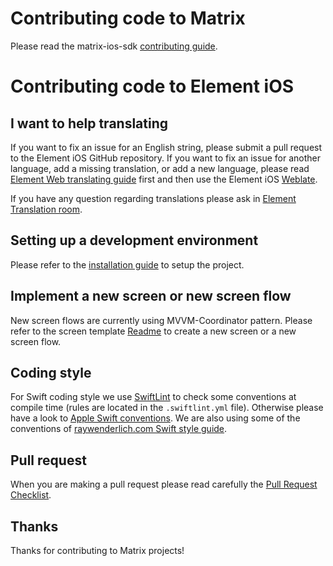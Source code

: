 # Contributing code to Matrix

Please read the matrix-ios-sdk [contributing guide](https://github.com/matrix-org/matrix-ios-sdk/blob/develop/CONTRIBUTING.md).

# Contributing code to Element iOS

## I want to help translating

If you want to fix an issue for an English string, please submit a pull request to the Element iOS GitHub repository.
If you want to fix an issue for another language, add a missing translation, or  add a new language, please read [Element Web translating guide](https://github.com/element-hq/element-web/blob/develop/docs/translating.md) first and then use the Element iOS [Weblate](https://translate.riot.im/projects/riot-ios/).

If you have any question regarding translations please ask in [Element Translation room](https://matrix.to/#/#element-translations:matrix.org).

## Setting up a development environment

Please refer to the [installation guide](INSTALL.md) to setup the project.

## Implement a new screen or new screen flow

New screen flows are currently using MVVM-Coordinator pattern. Please refer to the screen template [Readme](Tools/Templates/README.md) to create a new screen or a new screen flow.

## Coding style

For Swift coding style we use [SwiftLint](https://github.com/realm/SwiftLint) to check some conventions at compile time (rules are located in the `.swiftlint.yml` file). 
Otherwise please have a look to [Apple Swift conventions](https://swift.org/documentation/api-design-guidelines.html#conventions). We are also using some of the conventions of [raywenderlich.com Swift style guide](https://github.com/raywenderlich/swift-style-guide).

## Pull request

When you are making a pull request please read carefully the [Pull Request Checklist](https://github.com/element-hq/element-ios/blob/develop/.github/PULL_REQUEST_TEMPLATE.md).

## Thanks

Thanks for contributing to Matrix projects!